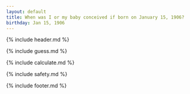 ```yaml
---
layout: default
title: When was I or my baby conceived if born on January 15, 1906?
birthday: Jan 15, 1906
---
```


{% include header.md %}

{% include guess.md %}

{% include calculate.md %}

{% include safety.md %}

{% include footer.md %}



